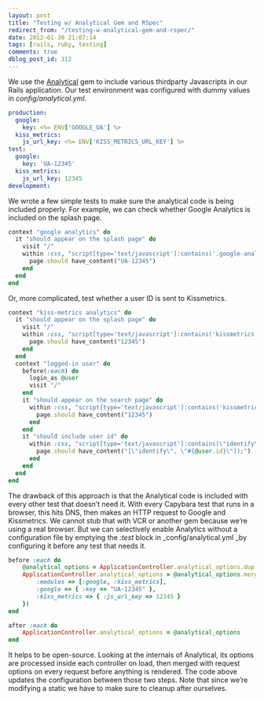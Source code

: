 ```yaml
---
layout: post
title: "Testing w/ Analytical Gem and RSpec"
redirect_from: "/testing-w-analytical-gem-and-rspec/"
date: 2012-01-30 21:07:14
tags: [rails, ruby, testing]
comments: true
dblog_post_id: 312
---
```

We use the [Analytical](https://github.com/jkrall/analytical) gem to include various thirdparty Javascripts in our Rails application. Our test environment was configured with dummy values in _config/analytical.yml_.

```yaml
production:
  google:
    key: <%= ENV['GOOGLE_UA'] %>
  kiss_metrics:
    js_url_key: <%= ENV['KISS_METRICS_URL_KEY'] %>
test:
  google:
    key: 'UA-12345'
  kiss_metrics:
    js_url_key: 12345
development:
```

We wrote a few simple tests to make sure the analytical code is being included properly. For example, we can check whether Google Analytics is included on the splash page.

```ruby
context "google analytics" do
  it "should appear on the splash page" do
    visit "/"
    within :css, "script[type='text/javascript']:contains('.google-analytics.com/')" do
      page.should have_content("UA-12345")
    end
  end
end
```

Or, more complicated, test whether a user ID is sent to Kissmetrics.

```ruby
context "kiss-metrics analytics" do
  it "should appear on the splash page" do
    visit "/"
    within :css, "script[type='text/javascript']:contains('kissmetrics.com/')" do
      page.should have_content("12345")
    end
  end
  context "logged-in user" do
    before(:each) do
      login_as @user
      visit "/"
    end
    it "should appear on the search page" do
      within :css, "script[type='text/javascript']:contains('kissmetrics.com/')" do
        page.should have_content("12345")
      end
    end
    it "should include user id" do
      within :css, "script[type='text/javascript']:contains(\"identify\")" do
        page.should have_content("[\"identify\", \"#{@user.id}\"]);")
      end
    end
  end
end
```

The drawback of this approach is that the Analytical code is included with every other test that doesn’t need it. With every Capybara test that runs in a browser, this hits DNS, then makes an HTTP request to Google and Kissmetrics. We cannot stub that with VCR or another gem because we’re using a real browser. But we can selectively enable Analytics without a configuration file by emptying the _:test_ block in _config/analytical.yml _by configuring it before any test that needs it.

```ruby
before :each do
    @analytical_options = ApplicationController.analytical_options.dup
    ApplicationController.analytical_options = @analytical_options.merge({
        :modules => [:google, :kiss_metrics],
        :google => { :key => "UA-12345" },
        :kiss_metrics => { :js_url_key => 12345 }
    })
end

after :each do
    ApplicationController.analytical_options = @analytical_options
end
```

It helps to be open-source. Looking at the internals of Analytical, its options are processed inside each controller on load, then merged with request options on every request before anything is rendered. The code above updates the configuration between those two steps. Note that since we’re modifying a static we have to make sure to cleanup after ourselves.
